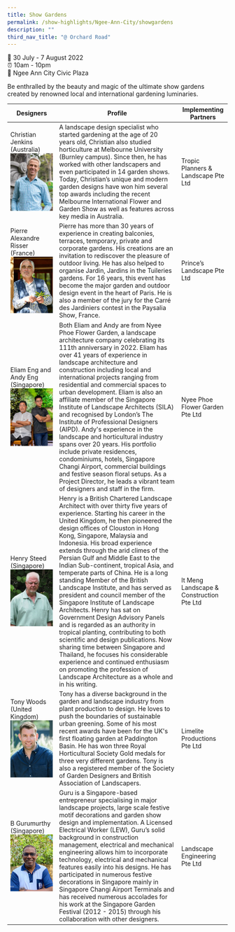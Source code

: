 ```yaml
---
title: Show Gardens
permalink: /show-highlights/Ngee-Ann-City/showgardens
description: ""
third_nav_title: "@ Orchard Road"
---
```

📆 30 July - 7 August 2022 <br>
⏰ 10am - 10pm<br>
📍 Ngee Ann City Civic Plaza<br>
	
Be enthralled by the beauty and magic of the ultimate show gardens created by renowned local and international gardening luminaries.



| Designers | Profile | Implementing Partners |
| -------- | -------- | -------- |
| Christian Jenkins (Australia) ![Christian Jenkins](/images/Designers%20Profile%20Pics/christian.jpg)| A landscape design specialist who started gardening at the age of 20 years old, Christian also studied horticulture at Melbourne University (Burnley campus). Since then, he has worked with other landscapers and even participated in 14 garden shows. Today, Christian’s unique and modern garden designs have won him several top awards including the recent Melbourne International Flower and Garden Show as well as features across key media in Australia. | Tropic Planners & Landscape Pte Ltd |
| Pierre Alexandre Risser (France)![Pierre](/images/Designers%20Profile%20Pics/Pierre.jpg) | Pierre has more than 30 years of experience in creating balconies, terraces, temporary, private and corporate gardens. His creations are an  invitation to rediscover the pleasure of outdoor living. He has also helped to organise Jardin, Jardins in the Tuileries gardens. For 16 years, this event has become the major garden and outdoor design event in the heart of Paris. He is also a member of the jury for the Carré des Jardiniers contest in the Paysalia Show, France. | Prince’s Landscape Pte Ltd |
| Eliam Eng and Andy Eng (Singapore)![](/images/Designers%20Profile%20Pics/EliamAndy.jpg) | Both Eliam and Andy are from Nyee Phoe Flower Garden, a landscape architecture company celebrating its 111th anniversary in 2022. Eliam has over 41 years of experience in landscape architecture and construction including local and international projects ranging from residential and commercial spaces to urban development. Eliam is also an affiliate member of the Singapore Institute of Landscape Architects (SILA) and recognised by London’s The Institute of Professional Designers (AIPD). Andy's experience in the landscape and horticultural industry spans over 20 years. His portfolio include private residences, condominiums, hotels, Singapore Changi Airport, commercial buildings and festive season floral setups. As a Project Director, he leads a vibrant team of designers and staff in the firm.  | Nyee Phoe Flower Garden Pte Ltd |
| Henry Steed (Singapore) ![Henry Steed](/images/Designers%20Profile%20Pics/henrysteed.jpg)| Henry is a British Chartered Landscape Architect with over thirty five years of experience. Starting his career in the United Kingdom, he then pioneered the design offices of Clouston in Hong Kong, Singapore, Malaysia and Indonesia. His broad experience extends through the arid climes of the Persian Gulf and Middle East to the Indian Sub-continent, tropical Asia, and temperate parts of China. He is a long standing Member of the British Landscape Institute, and has served as president and council member of the Singapore Institute of Landscape Architects. Henry has sat on Government Design Advisory Panels and is regarded as an authority in tropical planting, contributing to both scientific and design publications. Now sharing time between Singapore and Thailand, he focuses his considerable experience and continued enthusiasm on promoting the profession of Landscape Architecture as a whole and in his writing. | It Meng Landscape & Construction Pte Ltd |
| Tony Woods (United Kingdom) ![](/images/Designers%20Profile%20Pics/tonywood.jpg)| Tony has a diverse background in the garden and landscape industry from plant production to design. He loves to push the boundaries of sustainable urban greening. Some of his most recent awards have been for the UK's first floating garden at Paddington Basin. He has won three Royal Horticultural Society Gold medals for three very different gardens. Tony is also a registered member of the Society of Garden Designers and British Association of Landscapers.  | Limelite Productions Pte Ltd |
| B Gurumurthy (Singapore) ![](/images/Designers%20Profile%20Pics/guru.jpg)| Guru is a Singapore-based entrepreneur specialising in major landscape projects, large scale festive motif decorations and garden show design and implementation. A Licensed Electrical Worker (LEW), Guru’s solid background in construction management, electrical and mechanical engineering allows him to incorporate technology, electrical and mechanical features easily into his designs. He has participated in numerous festive decorations in Singapore mainly in Singapore Changi Airport Terminals and has received numerous accolades for his work at the Singapore Garden Festival (2012 - 2015) through his collaboration with other designers. | Landscape Engineering Pte Ltd |